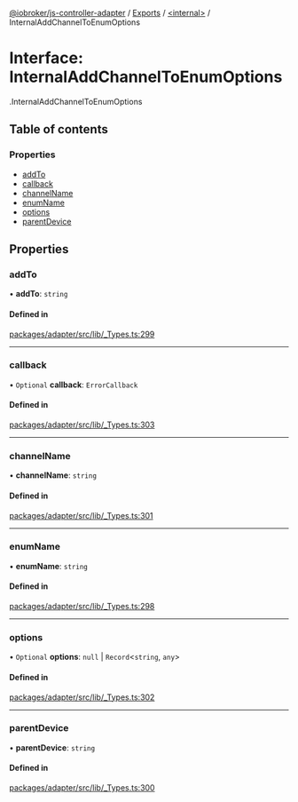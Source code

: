 [@iobroker/js-controller-adapter](../README.md) / [Exports](../modules.md) / [<internal\>](../modules/internal_.md) / InternalAddChannelToEnumOptions

# Interface: InternalAddChannelToEnumOptions

[<internal>](../modules/internal_.md).InternalAddChannelToEnumOptions

## Table of contents

### Properties

- [addTo](internal_.InternalAddChannelToEnumOptions.md#addto)
- [callback](internal_.InternalAddChannelToEnumOptions.md#callback)
- [channelName](internal_.InternalAddChannelToEnumOptions.md#channelname)
- [enumName](internal_.InternalAddChannelToEnumOptions.md#enumname)
- [options](internal_.InternalAddChannelToEnumOptions.md#options)
- [parentDevice](internal_.InternalAddChannelToEnumOptions.md#parentdevice)

## Properties

### addTo

• **addTo**: `string`

#### Defined in

[packages/adapter/src/lib/_Types.ts:299](https://github.com/ioBroker/ioBroker.js-controller/blob/7c11c7b9/packages/adapter/src/lib/_Types.ts#L299)

___

### callback

• `Optional` **callback**: `ErrorCallback`

#### Defined in

[packages/adapter/src/lib/_Types.ts:303](https://github.com/ioBroker/ioBroker.js-controller/blob/7c11c7b9/packages/adapter/src/lib/_Types.ts#L303)

___

### channelName

• **channelName**: `string`

#### Defined in

[packages/adapter/src/lib/_Types.ts:301](https://github.com/ioBroker/ioBroker.js-controller/blob/7c11c7b9/packages/adapter/src/lib/_Types.ts#L301)

___

### enumName

• **enumName**: `string`

#### Defined in

[packages/adapter/src/lib/_Types.ts:298](https://github.com/ioBroker/ioBroker.js-controller/blob/7c11c7b9/packages/adapter/src/lib/_Types.ts#L298)

___

### options

• `Optional` **options**: ``null`` \| `Record`<`string`, `any`\>

#### Defined in

[packages/adapter/src/lib/_Types.ts:302](https://github.com/ioBroker/ioBroker.js-controller/blob/7c11c7b9/packages/adapter/src/lib/_Types.ts#L302)

___

### parentDevice

• **parentDevice**: `string`

#### Defined in

[packages/adapter/src/lib/_Types.ts:300](https://github.com/ioBroker/ioBroker.js-controller/blob/7c11c7b9/packages/adapter/src/lib/_Types.ts#L300)
